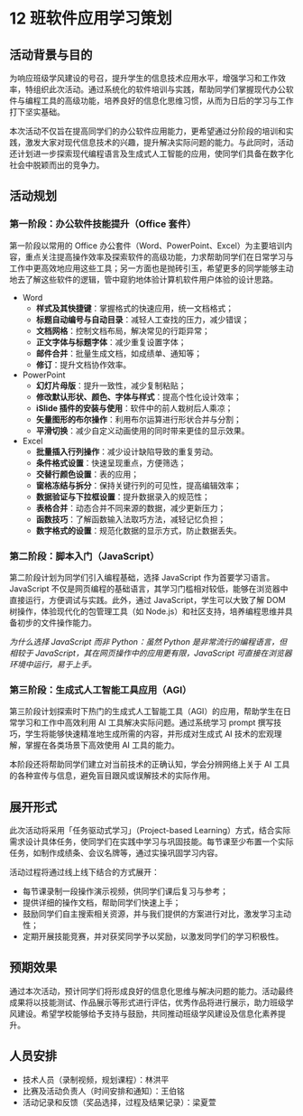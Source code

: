 # 12 班软件应⽤学习策划

## 活动背景与目的

为响应班级学风建设的号召，提升学生的信息技术应用水平，增强学习和工作效率，特组织此次活动。通过系统化的软件培训与实践，帮助同学们掌握现代办公软件与编程工具的高级功能，培养良好的信息化思维习惯，从而为日后的学习与工作打下坚实基础。

本次活动不仅旨在提高同学们的办公软件应用能力，更希望通过分阶段的培训和实践，激发大家对现代信息技术的兴趣，提升解决实际问题的能力。与此同时，活动还计划进一步探索现代编程语言及生成式人工智能的应用，使同学们具备在数字化社会中脱颖而出的竞争力。

## 活动规划

### 第一阶段：办公软件技能提升（Office 套件）

第一阶段以常用的 Office 办公套件（Word、PowerPoint、Excel）为主要培训内容，重点关注提高操作效率及探索软件的高级功能，力求帮助同学们在日常学习与工作中更高效地应用这些工具；另一方面也是抛砖引玉，希望更多的同学能够主动地去了解这些软件的逻辑，管中窥豹地体验计算机软件用户体验的设计思路。

- Word
  - **样式及其快捷键**：掌握格式的快速应用，统一文档格式；
  - **标题自动编号与自动目录**：减轻人工查找的压力，减少错误；
  - **文档网格**：控制文档布局，解决常见的行距异常；
  - **正文字体与标题字体**：减少重复设置字体；
  - **邮件合并**：批量生成文档，如成绩单、通知等；
  - **修订**：提升文档协作效率。
- PowerPoint
  - **幻灯片母版**：提升一致性，减少复制粘贴；
  - **修改默认形状、颜色、字体与样式**：提高个性化设计效率；
  - **iSlide 插件的安装与使用**：软件中的前人栽树后人乘凉；
  - **矢量图形的布尔操作**：利用布尔运算进行形状合并与分割；
  - **平滑切换**：减少自定义动画使用的同时带来更佳的显示效果。
- Excel
  - **批量插入行列操作**：减少设计缺陷导致的重复劳动。
  - **条件格式设置**：快速呈现重点，方便筛选；
  - **交替行颜色设置**：表的应用；
  - **窗格冻结与拆分**：保持关键行列的可见性，提高编辑效率；
  - **数据验证与下拉框设置**：提升数据录入的规范性；
  - **表格合并**：动态合并不同来源的数据，减少更新压力；
  - **函数技巧**：了解函数输入法取巧方法，减轻记忆负担；
  - **数字格式的设置**：规范化数据的显示方式，防止数据丢失。

### 第二阶段：脚本入门（JavaScript）

第二阶段计划为同学们引入编程基础，选择 JavaScript 作为首要学习语言。JavaScript 不仅是网页编程的基础语言，其学习门槛相对较低，能够在浏览器中直接运行，方便调试与实践。此外，通过 JavaScript，学生可以大致了解 DOM 树操作，体验现代化的包管理工具（如 Node.js）和社区支持，培养编程思维并具备初步的文件操作能力。

*为什么选择 JavaScript 而非 Python：虽然 Python 是非常流行的编程语言，但相较于 JavaScript，其在网页操作中的应用更有限，JavaScript 可直接在浏览器环境中运行，易于上手。*

### 第三阶段：生成式人工智能工具应用（AGI）

第三阶段计划探索时下热门的生成式人工智能工具（AGI）的应用，帮助学生在日常学习和工作中高效利用 AI 工具解决实际问题。通过系统学习 prompt 撰写技巧，学生将能够快速精准地生成所需的内容，并形成对生成式 AI 技术的宏观理解，掌握在各类场景下高效使用 AI 工具的能力。

本阶段还将帮助同学们建立对当前技术的正确认知，学会分辨网络上关于 AI 工具的各种宣传与信息，避免盲目跟风或误解技术的实际作用。

## 展开形式

此次活动将采用「任务驱动式学习」（Project-based Learning）方式，结合实际需求设计具体任务，使同学们在实践中学习与巩固技能。每节课至少布置一个实际任务，如制作成绩条、会议名牌等，通过实操巩固学习内容。

活动过程将通过线上线下结合的方式展开：

- 每节课录制一段操作演示视频，供同学们课后复习与参考；
- 提供详细的操作文档，帮助同学们快速上手；
- 鼓励同学们自主搜索相关资源，并与我们提供的方案进行对比，激发学习主动性；
- 定期开展技能竞赛，并对获奖同学予以奖励，以激发同学们的学习积极性。

## 预期效果

通过本次活动，预计同学们将形成良好的信息化思维与解决问题的能力。活动最终成果将以技能测试、作品展示等形式进行评估，优秀作品将进行展示，助力班级学风建设。希望学校能够给予支持与鼓励，共同推动班级学风建设及信息化素养提升。

## 人员安排

- 技术人员（录制视频，规划课程）：林洪平
- 比赛及活动负责人（时间安排和通知）：王伯铭
- 活动记录和反馈（奖品选择，过程及结果记录）：梁夏萱

